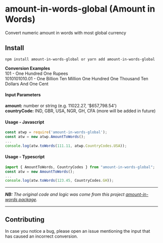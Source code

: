 # amount-in-words-global (Amount in Words)
Convert numeric amount in words with most global currency

## Install

```
npm install amount-in-words-global or yarn add amount-in-words-global
```

**Conversion Examples**  
101 - One Hundred One Rupees  
1010101010.01 - One Billion Ten Million One Hundred One Thousand Ten Dollars And One Cent

#### Input Parameters
**amount:** number or string (e.g. 11022.27, '$657,798.54')  
**countryCode:** IND, GBR, USA, NGR, GH, CFA (more will be added in future)

#### Usage - Javascript
```javascript
const atwp = require('amount-in-words-global');
const atw = new atwp.AmountToWords();
...
console.log(atw.toWords(111.11, atwp.CountryCodes.USA));
```

#### Usage - Typescript
```typescript
import { AmountToWords, CountryCodes } from "amount-in-words-global";
const atw = new AmountToWords();
...
console.log(atw.toWords(123.45, CountryCodes.GH));
```

---

**_NB:_** _The original code and logic was come from this project [amount-in-words package](https://www.npmjs.com/package/amount-in-words)._

---

## Contributing

In case you notice a bug, please open an issue mentioning the input that has caused an incorrect conversion.
